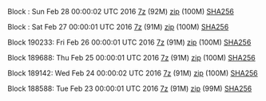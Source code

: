 Block : Sun Feb 28 00:00:02 UTC 2016 [7z](https://transfer.sh/Hq5p4/bootstrap.dat.20160228.7z) (92M) [zip](https://transfer.sh/mamrl/bootstrap.dat.20160228.zip) (100M) [SHA256](https://transfer.sh/14W0xh/sha256.txt)

Block : Sat Feb 27 00:00:01 UTC 2016 [7z](https://transfer.sh/5nBE8/bootstrap.dat.20160227.7z) (91M) [zip](https://transfer.sh/87MdE/bootstrap.dat.20160227.zip) (100M) [SHA256](https://transfer.sh/4gB9z/sha256.txt)

Block 190233: Fri Feb 26 00:00:01 UTC 2016 [7z](https://transfer.sh/f1uU9/bootstrap.dat.20160226.7z) (91M) [zip](https://transfer.sh/lKPaM/bootstrap.dat.20160226.zip) (100M) [SHA256](https://transfer.sh/10LFUk/sha256.txt)

Block 189688: Thu Feb 25 00:00:01 UTC 2016 [7z](https://transfer.sh/p87uY/bootstrap.dat.20160225.7z) (91M) [zip](https://transfer.sh/W4R1o/bootstrap.dat.20160225.zip) (100M) [SHA256](https://transfer.sh/10QFcY/sha256.txt)

Block 189142: Wed Feb 24 00:00:02 UTC 2016 [7z](https://transfer.sh/THgVZ/bootstrap.dat.20160224.7z) (91M) [zip](https://transfer.sh/SY6K8/bootstrap.dat.20160224.zip) (100M) [SHA256](https://transfer.sh/145FYi/sha256.txt)

Block 188588: Tue Feb 23 00:00:01 UTC 2016 [7z](https://transfer.sh/13cI6m/bootstrap.dat.20160223.7z) (91M) [zip](https://transfer.sh/UGHEu/bootstrap.dat.20160223.zip) (99M) [SHA256](https://transfer.sh/IBUKN/sha256.txt)
